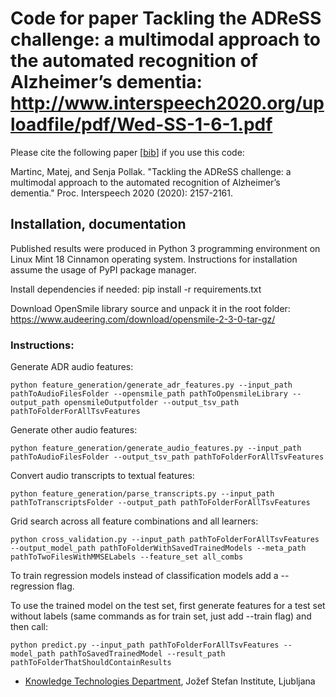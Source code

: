 # Code for paper Tackling the ADReSS challenge: a multimodal approach to the automated recognition of Alzheimer’s dementia: http://www.interspeech2020.org/uploadfile/pdf/Wed-SS-1-6-1.pdf #

Please cite the following paper [[bib](https://github.com/matejMartinc/ADReSSchallenge/blob/master/bibtex.js)] if you use this code:

Martinc, Matej, and Senja Pollak. "Tackling the ADReSS challenge: a multimodal approach to the automated recognition of Alzheimer’s dementia." Proc. Interspeech 2020 (2020): 2157-2161.

## Installation, documentation ##

Published results were produced in Python 3 programming environment on Linux Mint 18 Cinnamon operating system. Instructions for installation assume the usage of PyPI package manager.<br/>

Install dependencies if needed: pip install -r requirements.txt

Download OpenSmile library source and unpack it in the root folder: https://www.audeering.com/download/opensmile-2-3-0-tar-gz/

### Instructions: ###

Generate ADR audio features:<br/>
```
python feature_generation/generate_adr_features.py --input_path pathToAudioFilesFolder --opensmile_path pathToOpensmileLibrary --output_path opensmileOutputfolder --output_tsv_path  pathToFolderForAllTsvFeatures
```

Generate other audio features:<br/>
```
python feature_generation/generate_audio_features.py --input_path pathToAudioFilesFolder --output_tsv_path pathToFolderForAllTsvFeatures
```

Convert audio transcripts to textual features:<br/>
```
python feature_generation/parse_transcripts.py --input_path pathToTranscriptsFolder --output_path pathToFolderForAllTsvFeatures
```

Grid search across all feature combinations and all learners:<br/>
```
python cross_validation.py --input_path pathToFolderForAllTsvFeatures --output_model_path pathToFolderWithSavedTrainedModels --meta_path pathToTwoFilesWithMMSELabels --feature_set all_combs
```

To train regression models instead of classification models add a --regression flag.<br/>

To use the trained model on the test set, first generate features for a test set without labels (same commands as for train set, just add --train flag) and then call:

```
python predict.py --input_path pathToFolderForAllTsvFeatures --model_path pathToSavedTrainedModel --result_path pathToFolderThatShouldContainResults
```

* [Knowledge Technologies Department](http://kt.ijs.si), Jožef Stefan Institute, Ljubljana
